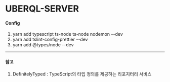 UBERQL-SERVER
=============
#### Config
1. yarn add typescript ts-node ts-node nodemon --dev
2. yarn add tslint-config-prettier --dev
3. yarn add @types/node --dev

<hr/>

#### 참고
1. DefinitelyTyped : TypeScript의 타입 정의를 제공하는 리포지터리 서비스

